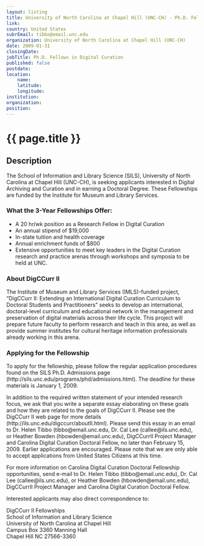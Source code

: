 ```yaml
---
layout: listing
title: University of North Carolina at Chapel Hill (UNC-CH) - Ph.D. Fellows in Digital Curation
link:
country: United States
subrEmail: tibbo@email.unc.edu
organization: University of North Carolina at Chapel Hill (UNC-CH) 
date: 2009-01-31
closingDate: 
jobTitle: Ph.D. Fellows in Digital Curation
published: false
postdate:
location:
	name: 
	latitude: 
	longitude: 
institution: 
organization: 
position: 
--- 
```



# {{ page.title }}

## Description





<p>The School of Information and Library Science (SILS), University of
North Carolina at Chapel Hill (UNC-CH), is seeking applicants interested
in Digital Archiving and Curation and in earning a Doctoral Degree.
These Fellowships are funded by the Institute for Museum and Library
Services.
</p>

<h3>What the 3-Year Fellowships Offer:</h3>

<ul>
<li> A 20 hr/wk position as a Research Fellow in Digital Curation</li>
<li>An annual stipend of $19,000</li>
<li> In-state tuition and health coverage</li>
<li>Annual enrichment funds of $800</li>
<li>Extensive opportunities to meet key leaders in the Digital Curation
research and practice arenas through workshops and symposia to be held
at UNC.</li>
</ul>

<h3>About DigCCurr II</h3>

<p>The Institute of Museum and Library Services (IMLS)-funded project,
“DigCCurr II: Extending an International Digital Curation Curriculum to
Doctoral Students and Practitioners” seeks to develop an international,
doctoral-level curriculum and educational network in the management and
preservation of digital materials across their life cycle. This project
will prepare future faculty to perform research and teach in this area,
as well as provide summer institutes for cultural heritage information
professionals already working in this arena.</p>

<h3>Applying for the Fellowship</h3>

<p>To apply for the fellowship, please follow the regular application
procedures found on the SILS Ph.D. Admissions page
(http://sils.unc.edu/programs/phd/admissions.html). The deadline for
these materials is January 1, 2009.
</p>

<p>In addition to the required written statement of your intended research
focus, we ask that you write a separate essay elaborating on these goals
and how they are related to the goals of DigCCurr II. Please see the
DigCCurr II web page for more details
(http://ils.unc.edu/digccurr/aboutII.html). Please send this essay in an
email to Dr. Helen Tibbo (tibbo@email.unc.edu, Dr. Cal Lee (callee@ils.unc.edu), or Heather Bowden (hbowden@email.unc.edu), DigCCurrII Project Manager and Carolina
Digital Curation Doctoral Fellow, no later than February 15, 2009.
Earlier applications are encouraged. Please note that we are only able
to accept applications from United States Citizens at this time.
</p>
<p>
For more information on Carolina Digital Curation Doctoral Fellowship
opportunities, send e-mail to Dr. Helen Tibbo (tibbo@email.unc.edu), Dr. Cal Lee (callee@ils.unc.edu), or Heather Bowden (hbowden@email.unc.edu), DigCCurrII Project Manager and Carolina
Digital Curation Doctoral Fellow.
</p>

<p>Interested applicants may also direct correspondence to:</p>

<p>DigCCurr II Fellowships <br />
School of Information and Library Science<br />
University of North Carolina at Chapel Hill<br />
Campus Box 3360 Manning Hall<br />
Chapel Hill NC 27566-3360
</p>

